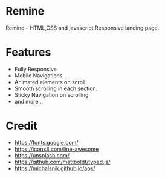 # Remine
Remine – HTML,CSS and javascript Responsive landing page.

# Features
- Fully Responsive
- Mobile Navigations
- Animated elements on scroll
- Smooth scrolling in each section.
- Sticky Navigation on scrolling
- and more ..


# Credit
- https://fonts.google.com/
- https://icons8.com/line-awesome
- https://unsplash.com/
- https://github.com/mattboldt/typed.js/
- https://michalsnik.github.io/aos/



